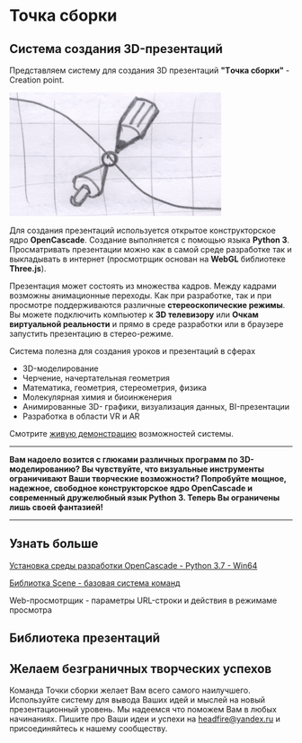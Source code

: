 # Точка сборки 

## Система создания 3D-презентаций

Представляем систему для создания 3D презентаций **"Tочка сборки"** - Creation point.

 <img src="images/logo.png" style="zoom:50%;" />

Для создания презентаций используется открытое конструкторское ядро **OpenCascade**. Создание выполняется с помощью языка **Python 3**. Просматривать презентации можно как в самой среде разработке так и выкладывать в интернет (просмотрщик основан на **WebGL** библиотеке **Three.js**).  

Презентация может состоять из множества кадров. Между кадрами возможны анимационные переходы. Как при разработке, так и при просмотре поддерживаются различные **стереоскопические режимы**. Вы можете подключить компьютер к **3D телевизору** или **Очкам виртуальной реальности** и прямо в среде разработки или в браузере запустить презентацию в стерео-режиме. 

Система полезна для создания уроков и презентаций в сферах

- 3D-моделирование
- Черчение, начертательная геометрия
- Математика, геометрия, стереометрия, физика
- Молекулярная химия и биоинженерия
- Анимированные 3D- графики, визуализация данных, BI-презентации
- Разработка в области VR и AR

Смотрите [живую демонстрацию](https://headfire.github.io/crpoint/viewer/) возможностей системы. 

------

**Вам надоело возится с глюками различных программ по 3D-моделированию? Вы чувствуйте, что визуальные инструменты ограничивают Ваши творческие возможности? Попробуйте мощное, надежное, свободное конструкторское ядро OpenCascade и современный дружелюбный язык Python 3. Теперь Вы ограничены лишь своей фантазией!**

------

## Узнать больше

[Установка среды разработки OpenCascade - Python 3.7 - Win64](docs/00_00_setup.md) 

[Библиотка Scene - базовая система команд](docs/00_01_scene.md)

Web-просмотрщик - параметры URL-строки и действия в режимаме просмотра

## Библиотека презентаций

## Желаем безграничных творческих успехов

Команда Точки сборки желает Вам всего самого наилучшего. Используйте систему для вывода Ваших идей и мыслей на новый презентационный уровень. Мы надеемся что поможем Вам в любых начинаниях. Пишите про Ваши идеи и успехи на  headfire@yandex.ru и присоединяйтесь к нашему сообществу.